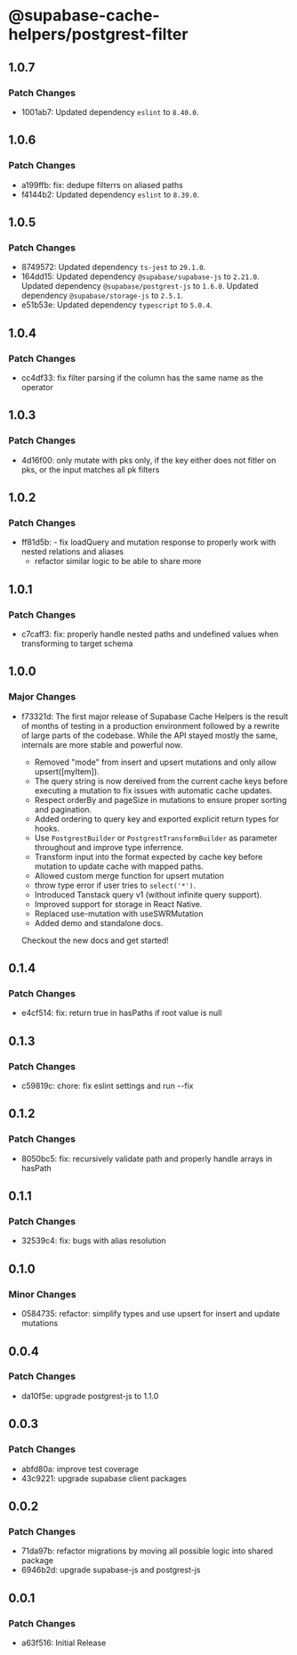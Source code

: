 # @supabase-cache-helpers/postgrest-filter

## 1.0.7

### Patch Changes

- 1001ab7: Updated dependency `eslint` to `8.40.0`.

## 1.0.6

### Patch Changes

- a199ffb: fix: dedupe filterrs on aliased paths
- f4144b2: Updated dependency `eslint` to `8.39.0`.

## 1.0.5

### Patch Changes

- 8749572: Updated dependency `ts-jest` to `29.1.0`.
- 164dd15: Updated dependency `@supabase/supabase-js` to `2.21.0`.
  Updated dependency `@supabase/postgrest-js` to `1.6.0`.
  Updated dependency `@supabase/storage-js` to `2.5.1`.
- e51b53e: Updated dependency `typescript` to `5.0.4`.

## 1.0.4

### Patch Changes

- cc4df33: fix filter parsing if the column has the same name as the operator

## 1.0.3

### Patch Changes

- 4d16f00: only mutate with pks only, if the key either does not fitler on pks, or the input matches all pk filters

## 1.0.2

### Patch Changes

- ff81d5b: - fix loadQuery and mutation response to properly work with nested relations and aliases
  - refactor similar logic to be able to share more

## 1.0.1

### Patch Changes

- c7caff3: fix: properly handle nested paths and undefined values when transforming to target schema

## 1.0.0

### Major Changes

- f73321d: The first major release of Supabase Cache Helpers is the result of months of testing in a production environment followed by a rewrite of large parts of the codebase. While the API stayed mostly the same, internals are more stable and powerful now.

  - Removed "mode" from insert and upsert mutations and only allow upsert([myItem]).
  - The query string is now dereived from the current cache keys before executing a mutation to fix issues with automatic cache updates.
  - Respect orderBy and pageSize in mutations to ensure proper sorting and pagination.
  - Added ordering to query key and exported explicit return types for hooks.
  - Use `PostgrestBuilder` or `PostgrestTransformBuilder` as parameter throughout and improve type inferrence.
  - Transform input into the format expected by cache key before mutation to update cache with mapped paths.
  - Allowed custom merge function for upsert mutation
  - throw type error if user tries to `select('*')`.
  - Introduced Tanstack query v1 (without infinite query support).
  - Improved support for storage in React Native.
  - Replaced use-mutation with useSWRMutation
  - Added demo and standalone docs.

  Checkout the new docs and get started!

## 0.1.4

### Patch Changes

- e4cf514: fix: return true in hasPaths if root value is null

## 0.1.3

### Patch Changes

- c59819c: chore: fix eslint settings and run --fix

## 0.1.2

### Patch Changes

- 8050bc5: fix: recursively validate path and properly handle arrays in hasPath

## 0.1.1

### Patch Changes

- 32539c4: fix: bugs with alias resolution

## 0.1.0

### Minor Changes

- 0584735: refactor: simplify types and use upsert for insert and update mutations

## 0.0.4

### Patch Changes

- da10f5e: upgrade postgrest-js to 1.1.0

## 0.0.3

### Patch Changes

- abfd80a: improve test coverage
- 43c9221: upgrade supabase client packages

## 0.0.2

### Patch Changes

- 71da97b: refactor migrations by moving all possible logic into shared package
- 6946b2d: upgrade supabase-js and postgrest-js

## 0.0.1

### Patch Changes

- a63f516: Initial Release

